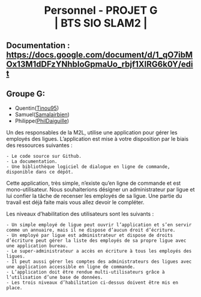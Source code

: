 <div align="center">

# Personnel - PROJET G <br> | BTS SIO SLAM2 |

</div>

## Documentation : https://docs.google.com/document/d/1_qO7ibMOx13M1dDFzYNhbIoGpmaUo_rbjf1XIRG6k0Y/edit

## Groupe G: 
- Quentin([Tinou95](https://github.com/Tinou95))
- Samuel([Samalairbien](https://github.com/Samalairbien))
- Philippe([PhilDaiguille](https://github.com/Tinou95))

Un des responsables de la M2L, utilise une application pour gérer les employés des ligues. L’application est mise à votre disposition par le biais des ressources suivantes :

    - Le code source sur Github.
    - La documentation.
    - Une bibliothèque logiciel de dialogue en ligne de commande, disponible dans ce dépôt. 

Cette application, très simple, n’existe qu’en ligne de commande et est mono-utilisateur. Nous souhaiterions désigner un administrateur par ligue et lui confier la tâche de recenser les employés de sa ligue. Une partie du travail est déjà faite mais vous allez devoir le compléter.

Les niveaux d’habilitation des utilisateurs sont les suivants :

    - Un simple employé de ligue peut ouvrir l’application et s’en servir comme un annuaire, mais il ne dispose d’aucun droit d’écriture.
    - Un employé par ligue est administrateur et dispose de droits d’écriture peut gérer la liste des employés de sa propre ligue avec une application bureau.
    - Le super-administrateur a accès en écriture à tous les employés des ligues.
    - Il peut aussi gérer les comptes des administrateurs des ligues avec une application accessible en ligne de commande. 
    - L’application doit être rendue multi-utilisateurs grâce à l’utilisation d’une base de données.
    - Les trois niveaux d’habilitation ci-dessus doivent être mis en place.

